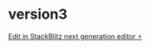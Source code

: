# version3

[Edit in StackBlitz next generation editor ⚡️](https://stackblitz.com/~/github.com/Mybakup/version3)